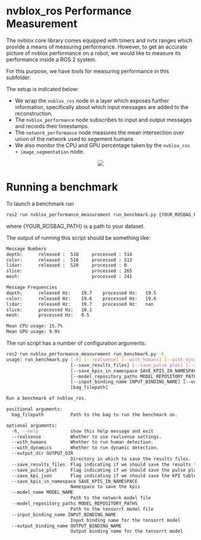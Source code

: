 # nvblox_ros Performance Measurement

The nvblox core library comes equipped with timers and nvtx ranges which provide a means of measuring performance. However, to get an accurate picture of nvblox performance on a robot, we would like to measure its performance inside a ROS 2 system.

For this purpose, we have tools for measuring performance in this subfolder.

The setup is indicated below:

 - We wrap the `nvblox_ros` node in a layer which exposes further information, specifically about which input messages are added to the reconstruction.
 - The `nvblox_performance` node subscribes to input and output messages and records their timestamps.
 - The `network_performance` node measures the mean intersection over union of the network used to segement humans
 - We also monitor the CPU and GPU percentage taken by the `nvblox_ros + image_segmentation` node.

<div align="center"><img src="../resources/nvblox_performance_setup.png"/></div>

# Running a benchmark
To launch a benchmark run
```bash
ros2 run nvblox_performance_measurement run_benchmark.py {YOUR_ROSBAG_PATH}
```
where {YOUR_ROSBAG_PATH} is a path to your dataset.

The output of running this script should be something like:
```bash
Message Numbers
depth:		released :	518	    processed :	514
color:		released :	516	    processed :	513
lidar:		released :	520	    processed :	0
slice:		                    processed :	265
mesh:					        processed :	241

Message Frequencies
depth:		released Hz:	19.7	processed Hz:	19.5
color:		released Hz:	19.6	processed Hz:	19.6
lidar:		released Hz:	19.7	processed Hz:	nan
slice:		processed Hz:	10.1
mesh:		processed Hz:	0.5

Mean CPU usage: 15.7%
Mean GPU usage: 9.9%

```

The run script has a number of configuration arguments:
```bash
ros2 run nvblox_performance_measurement run_benchmark.py -h
usage: run_benchmark.py [-h] [--realsense] [--with_humans] [--with_dynamics] [--output_dir OUTPUT_DIR]
                        [--save_results_files] [--save_pulse_plot] [--save_kpi_json]
                        [--save_kpis_in_namespace SAVE_KPIS_IN_NAMESPACE] [--model_name MODEL_NAME]
                        [--model_repository_paths MODEL_REPOSITORY_PATHS]
                        [--input_binding_name INPUT_BINDING_NAME] [--output_binding_name OUTPUT_BINDING_NAME]
                        [bag_filepath]

Run a benchmark of nvblox_ros.

positional arguments:
  bag_filepath          Path to the bag to run the benchmark on.

optional arguments:
  -h, --help            show this help message and exit
  --realsense           Whether to use realsense settings.
  --with_humans         Whether to run human detection.
  --with_dynamics       Whether to run dynamic detection.
  --output_dir OUTPUT_DIR
                        Directory in which to save the results files.
  --save_results_files  Flag indicating if we should save the results to files.
  --save_pulse_plot     Flag indicating if we should save the pulse plot.
  --save_kpi_json       Flag indicating if we should save the KPI table as a json.
  --save_kpis_in_namespace SAVE_KPIS_IN_NAMESPACE
                        Namespace to save the kpis
  --model_name MODEL_NAME
                        Path to the network model file
  --model_repository_paths MODEL_REPOSITORY_PATHS
                        Path to the tensorrt model file
  --input_binding_name INPUT_BINDING_NAME
                        Input binding name for the tensorrt model
  --output_binding_name OUTPUT_BINDING_NAME
                        Output binding name for the tensorrt model
```
